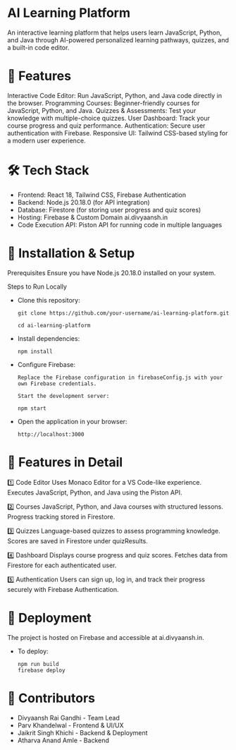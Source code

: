 # AI Learning Platform
An interactive learning platform that helps users learn JavaScript, Python, and Java through AI-powered personalized learning pathways, quizzes, and a built-in code editor.

# 🚀 Features
Interactive Code Editor: Run JavaScript, Python, and Java code directly in the browser.
Programming Courses: Beginner-friendly courses for JavaScript, Python, and Java.
Quizzes & Assessments: Test your knowledge with multiple-choice quizzes.
User Dashboard: Track your course progress and quiz performance.
Authentication: Secure user authentication with Firebase.
Responsive UI: Tailwind CSS-based styling for a modern user experience.

# 🛠 Tech Stack
- Frontend: React 18, Tailwind CSS, Firebase Authentication
- Backend: Node.js 20.18.0 (for API integration)
- Database: Firestore (for storing user progress and quiz scores)
- Hosting: Firebase & Custom Domain ai.divyaansh.in
- Code Execution API: Piston API for running code in multiple languages

# 🔧 Installation & Setup
Prerequisites
Ensure you have Node.js 20.18.0 installed on your system.

Steps to Run Locally

- Clone this repository:

      git clone https://github.com/your-username/ai-learning-platform.git

      cd ai-learning-platform

- Install dependencies:

      npm install

- Configure Firebase:

      Replace the Firebase configuration in firebaseConfig.js with your own Firebase credentials.

      Start the development server:

      npm start

- Open the application in your browser:

      http://localhost:3000

# 📌 Features in Detail

1️⃣ Code Editor
Uses Monaco Editor for a VS Code-like experience.
Executes JavaScript, Python, and Java using the Piston API.

2️⃣ Courses
JavaScript, Python, and Java courses with structured lessons.
Progress tracking stored in Firestore.

3️⃣ Quizzes
Language-based quizzes to assess programming knowledge.
Scores are saved in Firestore under quizResults.

4️⃣ Dashboard
Displays course progress and quiz scores.
Fetches data from Firestore for each authenticated user.

5️⃣ Authentication
Users can sign up, log in, and track their progress securely with Firebase Authentication.

# 🚀 Deployment
The project is hosted on Firebase and accessible at ai.divyaansh.in.

- To deploy:

      npm run build
      firebase deploy

# 👥 Contributors
 - Divyaansh Rai Gandhi - Team Lead
 - Parv Khandelwal - Frontend & UI/UX
 - Jaikrit Singh Khichi - Backend & Deployment
 - Atharva Anand Amle - Backend

